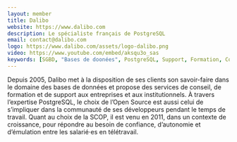 ```yaml
---
layout: member
title: Dalibo
website: https://www.dalibo.com
description: Le spécialiste français de PostgreSQL
email: contact@dalibo.com
logo: https://www.dalibo.com/assets/logo-dalibo.png
video: https://www.youtube.com/embed/aksqu3o_sas
keywords: [SGBD, "Bases de doonées", PostgreSQL, Support, Formation, Conseil, Audit, Certification, "Open Source", DBA]
---
```

Depuis 2005, Dalibo met à la disposition de ses clients son savoir-faire dans le domaine des bases de données et propose des services de conseil, de formation et de support aux entreprises et aux institutionnels. À travers l’expertise PostgreSQL, le choix de l’Open Source est aussi celui de s’impliquer dans la communauté de ses développeurs pendant le temps de travail.
Quant au choix de la SCOP, il est venu en 2011, dans un contexte de croissance, pour répondre au besoin de confiance, d’autonomie et d’émulation entre les salarié⋅es en télétravail.
